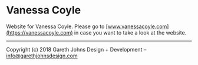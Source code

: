 # Vanessa Coyle

Website for Vanessa Coyle. Please go to [www.vanessacoyle.com](https://vanessacoyle.com) in case you want to take a look at the website.

* * *

Copyright (c) 2018 Gareth Johns Design + Development – info@garethjohnsdesign.com